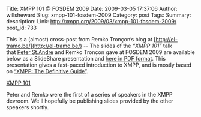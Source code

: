 Title: XMPP 101 @ FOSDEM 2009
Date: 2009-03-05 17:37:06
Author: willsheward
Slug: xmpp-101-fosdem-2009
Category: post
Tags: 
Summary: description:
Link: http://xmpp.org/2009/03/xmpp-101-fosdem-2009/
post_id: 733


This is a (almost) cross-post from Remko Tronçon’s blog at [http://el-tramo.be/](http://el-tramo.be/) -- The slides of the _“XMPP 101”_ talk that [Peter St.Andre](http://stpeter.im/) and Remko Tronçon gave at FOSDEM 2009 are available below as a SlideShare presentation and [here in PDF format](http://el-tramo.be/files/blog/xmpp-101-fosdem.pdf). This presentation gives a fast-paced introduction to XMPP, and is mostly based on [“XMPP: The Definitive Guide”](http://oreilly.com/catalog/9780596157197/).

[XMPP 101](http://www.slideshare.net/remko.troncon/xmpp-101?type=presentation)

Peter and Remko were the first of a series of speakers in the XMPP devroom. We'll hopefully be publishing slides provided by the other speakers shortly.
